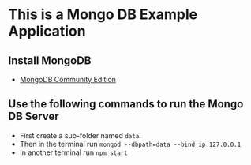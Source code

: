 # This is a Mongo DB Example Application

## Install MongoDB 
- [MongoDB Community Edition](https://docs.mongodb.com/manual/administration/install-community/)

## Use the following commands to run the Mongo DB Server
- First create a sub-folder named `data`.
- Then in the terminal run `mongod --dbpath=data --bind_ip 127.0.0.1`
- In another terminal run `npm start`


